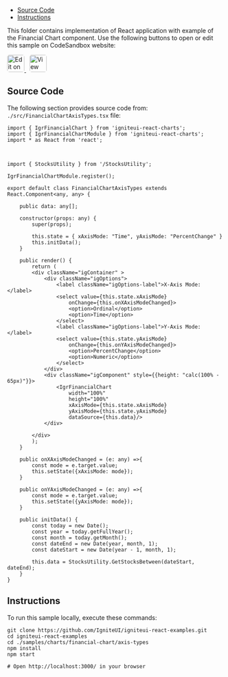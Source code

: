 <!-- WARNING Do not change this file because it wil be auto re-generated from template file: -->
<!-- https://github.com/IgniteUI/igniteui-react-examples/tree/master/sample-template-files/ReadMe.md -->

<!-- ## Table of Contents -->
<!-- - [Sample Preview](#Sample-Preview) -->
- [Source Code](#Source-Code)
- [Instructions](#Instructions)

This folder contains implementation of React application with example of the Financial Chart component. Use the following buttons to open or edit this sample on CodeSandbox website:

<!-- [Financial Chart](https://infragistics.com/Reactsite/components/financial-chart.html) -->

<html lang="en" xmlns="http://www.w3.org/1999/xhtml">
    <body>
        <a target="_blank" href="https://codesandbox.io/s/github/IgniteUI/igniteui-react-examples/tree/master/samples/charts/financial-chart/axis-types?fontsize=14&hidenavigation=1&theme=dark&view=preview&file=/src/FinancialChartAxisTypes.tsx" rel="noopener noreferrer">
            <img height="40px" style="border-radius: 0.3rem" alt="Edit on CodeSandbox" src="https://static.infragistics.com/xplatform/images/sandbox/edit.png"/>
        </a>
        <!-- <a target="_blank"
href="https://codesandbox.io/s/github/IgniteUI/igniteui-react-examples/tree/master/samples/maps/geo-map/binding-csv-points?fontsize=14&hidenavigation=1&theme=dark&view=preview">
            <img alt="Edit Sample" src="https://codesandbox.io/static/img/play-codesandbox.svg"/>
        </a> -->
        <a target="_blank" style="margin-left: 0.5rem"
href="https://codesandbox.io/embed/github/IgniteUI/igniteui-react-examples/tree/master/samples/charts/financial-chart/axis-types?fontsize=14&hidenavigation=1&theme=dark&view=preview&file=/src/FinancialChartAxisTypes.tsx">
            <img height="40px" style="border-radius: 0.3rem" alt="View on CodeSandbox" src="https://static.infragistics.com/xplatform/images/sandbox/view.png"/>
        </a>
        <!-- <a target="_blank"
href="https://codesandbox.io/embed/github/IgniteUI/igniteui-react-examples/tree/master/samples/maps/geo-map/binding-csv-points?fontsize=14&hidenavigation=1&theme=dark&view=preview">
            <img alt="View on CodeSandbox" src="https://static.infragistics.com/xplatform/images/sandbox/view.png"/>
        </a>
https://codesandbox.io/embed/react-treemap-overview-rtb45
https://codesandbox.io/static/img/play-codesandbox.svg
https://codesandbox.io/embed/react-treemap-overview-rtb45?view=browser -->
    </body>
</html>

<!-- ## Sample Preview -->

<!-- <iframe
  src="https://codesandbox.io/embed/github/IgniteUI/igniteui-react-examples/tree/master/samples/charts/financial-chart/axis-types?fontsize=14&hidenavigation=1&theme=dark&view=preview&file=/src/FinancialChartAxisTypes.tsx"
  style="width:100%; height:400px; border:0; border-radius: 4px; overflow:hidden;"
  allow="accelerometer; ambient-light-sensor; camera; encrypted-media; geolocation; gyroscope; hid; microphone; midi; payment; usb; vr"
  sandbox="allow-forms allow-modals allow-popups allow-presentation allow-same-origin allow-scripts"
></iframe> -->

## Source Code

The following section provides source code from:
`./src/FinancialChartAxisTypes.tsx` file:

```tsx
import { IgrFinancialChart } from 'igniteui-react-charts';
import { IgrFinancialChartModule } from 'igniteui-react-charts';
import * as React from 'react';



import { StocksUtility } from '/StocksUtility';

IgrFinancialChartModule.register();

export default class FinancialChartAxisTypes extends React.Component<any, any> {

    public data: any[];

    constructor(props: any) {
        super(props);

        this.state = { xAxisMode: "Time", yAxisMode: "PercentChange" }
        this.initData();
    }

    public render() {
        return (
        <div className="igContainer" >
            <div className="igOptions">
                <label className="igOptions-label">X-Axis Mode:</label>
                <select value={this.state.xAxisMode}
                    onChange={this.onXAxisModeChanged}>
                    <option>Ordinal</option>
                    <option>Time</option>
                </select>
                <label className="igOptions-label">Y-Axis Mode:</label>
                <select value={this.state.yAxisMode}
                    onChange={this.onYAxisModeChanged}>
                    <option>PercentChange</option>
                    <option>Numeric</option>
                </select>
            </div>
            <div className="igComponent" style={{height: "calc(100% - 65px)"}}>
                <IgrFinancialChart
                    width="100%"
                    height="100%"
                    xAxisMode={this.state.xAxisMode}
                    yAxisMode={this.state.yAxisMode}
                    dataSource={this.data}/>
            </div>

        </div>
        );
    }

    public onXAxisModeChanged = (e: any) =>{
        const mode = e.target.value;
        this.setState({xAxisMode: mode});
    }

    public onYAxisModeChanged = (e: any) =>{
        const mode = e.target.value;
        this.setState({yAxisMode: mode});
    }

    public initData() {
        const today = new Date();
        const year = today.getFullYear();
        const month = today.getMonth();
        const dateEnd = new Date(year, month, 1);
        const dateStart = new Date(year - 1, month, 1);

        this.data = StocksUtility.GetStocksBetween(dateStart, dateEnd);
    }
}
```

## Instructions
To run this sample locally, execute these commands:

```
git clone https://github.com/IgniteUI/igniteui-react-examples.git
cd igniteui-react-examples
cd ./samples/charts/financial-chart/axis-types
npm install
npm start

# Open http://localhost:3000/ in your browser
```

